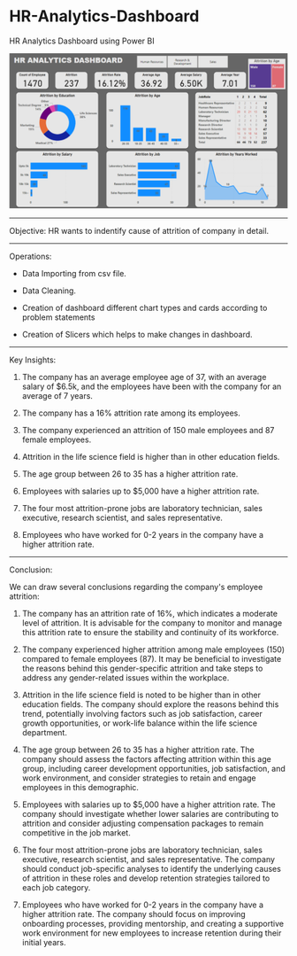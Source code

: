 # HR-Analytics-Dashboard
HR Analytics Dashboard using Power BI

![HR Analytics Dashboard](https://github.com/Abhisheksabha/HR-Analytics-Dashboard/blob/main/Screenshot%20(58).png)

--------------------------------------------------------------------------------------

Objective: HR wants to indentify cause of attrition of company in detail.

--------------------------------------------------------------------------------------

Operations:

- Data Importing from csv file.

- Data Cleaning.

- Creation of dashboard different chart types and cards according to problem statements

- Creation of Slicers which helps to make changes in dashboard.

--------------------------------------------------------------------------------------

Key Insights:

1. The company has an average employee age of 37, with an average salary of $6.5k, and the employees have been with the company for an average of 7 years.

2. The company has a 16% attrition rate among its employees.

3. The company experienced an attrition of 150 male employees and 87 female employees.

4. Attrition in the life science field is higher than in other education fields.

5. The age group between 26 to 35 has a higher attrition rate.

6. Employees with salaries up to $5,000 have a higher attrition rate.

7. The four most attrition-prone jobs are laboratory technician, sales executive, research scientist, and sales representative.

8. Employees who have worked for 0-2 years in the company have a higher attrition rate.

--------------------------------------------------------------------------------------

Conclusion:

We can draw several conclusions regarding the company's employee attrition:

1. The company has an attrition rate of 16%, which indicates a moderate level of attrition. It is advisable for the company to monitor and manage this attrition rate to ensure the stability and continuity of its workforce.

2. The company experienced higher attrition among male employees (150) compared to female employees (87). It may be beneficial to investigate the reasons behind this gender-specific attrition and take steps to address any gender-related issues within the workplace.

3. Attrition in the life science field is noted to be higher than in other education fields. The company should explore the reasons behind this trend, potentially involving factors such as job satisfaction, career growth opportunities, or work-life balance within the life science department.

4. The age group between 26 to 35 has a higher attrition rate. The company should assess the factors affecting attrition within this age group, including career development opportunities, job satisfaction, and work environment, and consider strategies to retain and engage employees in this demographic.

5. Employees with salaries up to $5,000 have a higher attrition rate. The company should investigate whether lower salaries are contributing to attrition and consider adjusting compensation packages to remain competitive in the job market.

6. The four most attrition-prone jobs are laboratory technician, sales executive, research scientist, and sales representative. The company should conduct job-specific analyses to identify the underlying causes of attrition in these roles and develop retention strategies tailored to each job category.

7. Employees who have worked for 0-2 years in the company have a higher attrition rate. The company should focus on improving onboarding processes, providing mentorship, and creating a supportive work environment for new employees to increase retention during their initial years.
